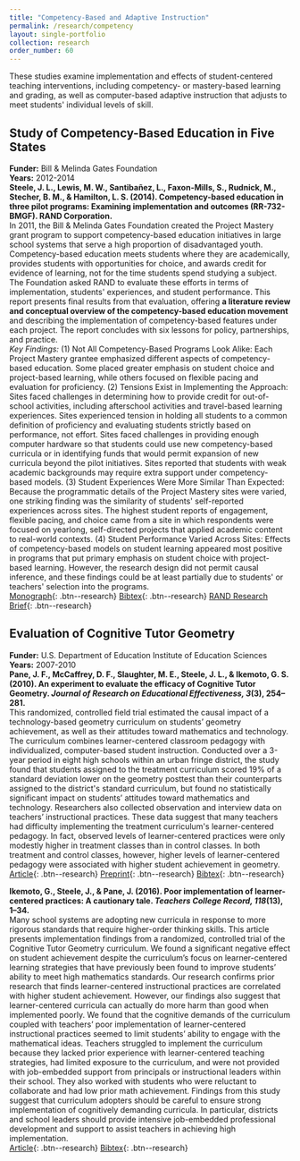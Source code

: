```yaml
---
title: "Competency-Based and Adaptive Instruction"
permalink: /research/competency
layout: single-portfolio
collection: research
order_number: 60
---
```


These studies examine implementation and effects of student-centered teaching interventions, including 
competency- or mastery-based learning and grading, as well as computer-based adaptive instruction that adjusts 
to meet students' individual levels of skill. 

## Study of Competency-Based Education in Five States  
**Funder:** Bill & Melinda Gates Foundation  
**Years:** 2012-2014  
**Steele, J. L., Lewis, M. W., Santibañez, L., Faxon-Mills, S., Rudnick, M., Stecher, B. M., & Hamilton, L. S. (2014). Competency-based education in three pilot programs: Examining implementation and outcomes (RR-732-BMGF). RAND Corporation.**  
In 2011, the Bill & Melinda Gates Foundation created the Project Mastery grant program to support competency-based education initiatives in large school systems that serve a high proportion of disadvantaged youth. Competency-based education meets students where they are academically, 
provides students with opportunities for choice, and awards credit for evidence of learning, not for the time students spend studying a subject. The Foundation asked RAND to evaluate these efforts in terms of implementation, students' experiences, and student performance. This report presents 
final results from that evaluation, offering **a literature review and conceptual overview of the competency-based education movement** and describing the implementation of competency-based features under each project. The report concludes with six lessons for policy, partnerships, and practice.  
*Key Findings:* (1) Not All Competency-Based Programs Look Alike: Each Project Mastery grantee emphasized different aspects of competency-based education. Some placed greater emphasis on student choice and project-based learning, while others focused on flexible pacing and evaluation for proficiency.
(2) Tensions Exist in Implementing the Approach: Sites faced challenges in determining how to provide credit for out-of-school activities, including afterschool activities and travel-based learning experiences. 
Sites experienced tension in holding all students to a common definition of proficiency and evaluating students strictly based on performance, not effort. 
Sites faced challenges in providing enough computer hardware so that students could use new competency-based curricula or in identifying funds that would permit expansion of new curricula beyond the pilot initiatives. 
Sites reported that students with weak academic backgrounds may require extra support under competency-based models.
(3) Student Experiences Were More Similar Than Expected: Because the programmatic details of the Project Mastery sites were varied, one striking finding was the similarity of students' self-reported experiences across sites.
The highest student reports of engagement, flexible pacing, and choice came from a site in which respondents were focused on yearlong, self-directed projects that applied academic content to real-world contexts.
(4) Student Performance Varied Across Sites: Effects of competency-based models on student learning appeared most positive in programs that put primary emphasis on student choice with project-based learning. However, the 
research design did not permit causal inference, and these findings could be at least partially due to students' or teachers' selection into the programs.  
[Monograph](http://www.rand.org/pubs/research_reports/RR732.html){: .btn--research} 
[Bibtex](https://scholar.googleusercontent.com/scholar.bib?q=info:xD_TZoU-umMJ:scholar.google.com/&output=citation&scisdr=CgXItk0jEPb7osmIvTA:AAGBfm0AAAAAYRWNpTAl2UqyIV2xASaHrZ-2p7QZ7ben&scisig=AAGBfm0AAAAAYRWNpV9WQGLDCDjbdI3NruGZ3gz1M_An&scisf=4&ct=citation&cd=-1&hl=en){: .btn--research} 
[RAND Research Brief](https://www.rand.org/pubs/research_briefs/RB9796.html){: .btn--research}  

## Evaluation of Cognitive Tutor Geometry  
**Funder:** U.S. Department of Education Institute of Education Sciences 
**Years:** 2007-2010  
**Pane, J. F., McCaffrey, D. F., Slaughter, M. E., Steele, J. L., & Ikemoto, G. S. (2010). An experiment to evaluate the efficacy of Cognitive Tutor Geometry. *Journal of Research on Educational Effectiveness, 3*(3), 254–281.**  
This randomized, controlled field trial estimated the causal impact of a technology-based geometry curriculum on students’ geometry achievement, as well as their attitudes toward mathematics and technology. The curriculum combines learner-centered classroom pedagogy with individualized, computer-based student instruction. Conducted over a 3-year period in eight high schools within an urban fringe district, the study found that students assigned to the treatment curriculum scored 19% of a standard deviation lower on the geometry posttest than their counterparts assigned to the district's standard curriculum, but found no statistically significant impact on students’ attitudes toward mathematics and technology. Researchers also collected observation and interview data on teachers’ instructional practices. These data suggest that many teachers had difficulty implementing the treatment curriculum's learner-centered pedagogy. In fact, observed levels of learner-centered practices were only modestly higher in treatment classes than in control classes. In both treatment and control classes, however, higher levels of learner-centered pedagogy were associated with higher student achievement in geometry.  
[Article](https://doi.org/10.1080/19345741003681189){: .btn--research} 
[Preprint](https://www.researchgate.net/profile/John-Pane/publication/240542946_An_Experiment_to_Evaluate_the_Efficacy_of_Cognitive_Tutor_Geometry/links/5626277d08aeedae57dbbfff/An-Experiment-to-Evaluate-the-Efficacy-of-Cognitive-Tutor-Geometry.pdf){: .btn--research} 
[Bibtex](https://scholar.googleusercontent.com/scholar.bib?q=info:b9y0VY6ECasJ:scholar.google.com/&output=citation&scisdr=CgXItk0jEPb7osmM-Po:AAGBfm0AAAAAYRWJ4PqHcqZH7wRZ85REiEQo3YY8vG2D&scisig=AAGBfm0AAAAAYRWJ4JoKWECYQaCoCf8SHHRaQdnd1iEn&scisf=4&ct=citation&cd=-1&hl=en&scfhb=1){: .btn--research}  

**Ikemoto, G., Steele, J., & Pane, J. (2016). Poor implementation of learner-centered practices: A cautionary tale. *Teachers College Record, 118*(13), 1–34.**  
Many school systems are adopting new curricula in response to more rigorous standards that require higher-order thinking skills. This article presents implementation findings from a randomized, controlled trial of the Cognitive Tutor Geometry curriculum. We found a significant negative effect on student achievement despite the curriculum’s focus on learner-centered learning strategies that have previously been found to improve students’ ability to meet high mathematics standards. Our research confirms prior research that finds learner-centered instructional practices are correlated with higher student achievement. However, our findings also suggest that learner-centered curricula can actually do more harm than good when implemented poorly. We found that the cognitive demands of the curriculum coupled with teachers’ poor implementation of learner-centered instructional practices seemed to limit students’ ability to engage with the mathematical ideas. Teachers struggled to implement the curriculum because they lacked prior experience with learner-centered teaching strategies, had limited exposure to the curriculum, and were not provided with job-embedded support from principals or instructional leaders within their school. They also worked with students who were reluctant to collaborate and had low prior math achievement. Findings from this study suggest that curriculum adopters should be careful to ensure strong implementation of cognitively demanding curricula. In particular, districts and school leaders should provide intensive job-embedded professional development and support to assist teachers in achieving high implementation.  
[Article](https://www.tcrecord.org/Content.asp?ContentId=20563){: .btn--research} 
[Bibtex](https://scholar.googleusercontent.com/scholar.bib?q=info:MI7xVi16kkUJ:scholar.google.com/&output=citation&scisdr=CgXItk0jEPb7osmC5Cc:AAGBfm0AAAAAYRWH_Cd8VYOHq9r5cAxK7v9c8MAF36i4&scisig=AAGBfm0AAAAAYRWH_F1QKP8nYF_ImXIxpel87yKlU0Ey&scisf=4&ct=citation&cd=-1&hl=en){: .btn--research}  
 

